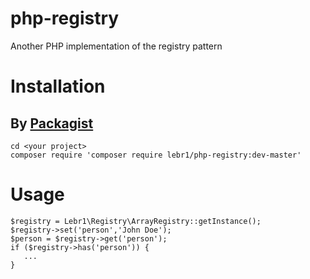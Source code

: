 # php-registry
Another PHP implementation of the registry pattern

# Installation

## By [Packagist](https://packagist.org/packages/lebr1/php-registry)

```
cd <your project>
composer require 'composer require lebr1/php-registry:dev-master'
```

# Usage

```
$registry = Lebr1\Registry\ArrayRegistry::getInstance();
$registry->set('person','John Doe');
$person = $registry->get('person');
if ($registry->has('person')) {
   ...
}
```
